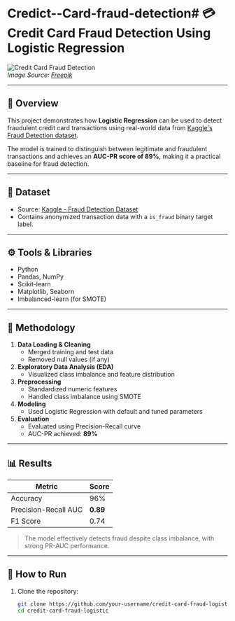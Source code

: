 # Credict--Card-fraud-detection# 💳 Credit Card Fraud Detection Using Logistic Regression

![Credit Card Fraud Detection](https://img.freepik.com/free-photo/top-view-handcuffs-credit-cards-laptop_23-2148564170.jpg)  
*Image Source: [Freepik](https://www.freepik.com/free-photo/top-view-handcuffs-credit-cards-laptop_1241393.htm)*

---

## 📌 Overview

This project demonstrates how **Logistic Regression** can be used to detect fraudulent credit card transactions using real-world data from [Kaggle's Fraud Detection dataset](https://www.kaggle.com/datasets/kartik2112/fraud-detection).

The model is trained to distinguish between legitimate and fraudulent transactions and achieves an **AUC-PR score of 89%**, making it a practical baseline for fraud detection.

---

## 📁 Dataset

- Source: [Kaggle - Fraud Detection Dataset](https://www.kaggle.com/datasets/kartik2112/fraud-detection)
- Contains anonymized transaction data with a `is_fraud` binary target label.

---

## ⚙️ Tools & Libraries

- Python
- Pandas, NumPy
- Scikit-learn
- Matplotlib, Seaborn
- Imbalanced-learn (for SMOTE)

---

## 🧪 Methodology

1. **Data Loading & Cleaning**
   - Merged training and test data
   - Removed null values (if any)
2. **Exploratory Data Analysis (EDA)**
   - Visualized class imbalance and feature distribution
3. **Preprocessing**
   - Standardized numeric features
   - Handled class imbalance using SMOTE
4. **Modeling**
   - Used Logistic Regression with default and tuned parameters
5. **Evaluation**
   - Evaluated using Precision-Recall curve
   - AUC-PR achieved: **89%**

---

## 📊 Results

| Metric             | Score    |
|--------------------|----------|
| Accuracy           | 96%      |
| Precision-Recall AUC | **0.89** |
| F1 Score           | 0.74     |

> The model effectively detects fraud despite class imbalance, with strong PR-AUC performance.

---

## 🚀 How to Run

1. Clone the repository:
   ```bash
   git clone https://github.com/your-username/credit-card-fraud-logistic.git
   cd credit-card-fraud-logistic
